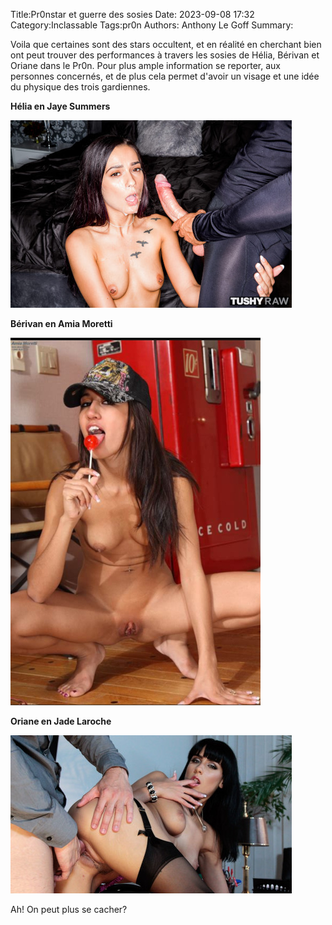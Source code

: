Title:Pr0nstar et guerre des sosies
Date: 2023-09-08 17:32
Category:Inclassable
Tags:pr0n
Authors: Anthony Le Goff
Summary:

Voila que certaines sont des stars occultent, et en réalité en cherchant bien ont peut trouver des performances à travers les sosies de Hélia, Bérivan et Oriane dans le Pr0n. Pour plus ample information se reporter, aux personnes concernés, et de plus cela permet d'avoir un visage et une idée du physique des trois gardiennes.

**Hélia en Jaye Summers**

![jaye](images/jaye.jpg)

**Bérivan en Amia Moretti**

![amia](images/amia.jpg)

**Oriane en Jade Laroche**

![jade](images/jade.jpg)

Ah! On peut plus se cacher?